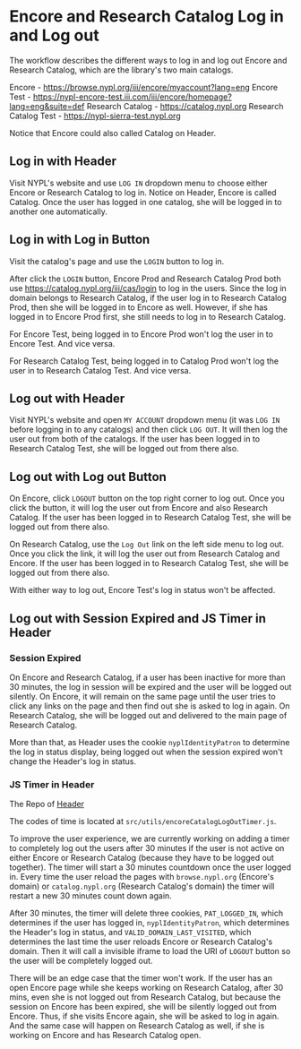 # Encore and Research Catalog Log in and Log out

The workflow describes the different ways to log in and log out Encore and Research Catalog, which are the library's two main catalogs.

Encore - https://browse.nypl.org/iii/encore/myaccount?lang=eng
Encore Test - https://nypl-encore-test.iii.com/iii/encore/homepage?lang=eng&suite=def
Research Catalog - https://catalog.nypl.org
Research Catalog Test - https://nypl-sierra-test.nypl.org

Notice that Encore could also called Catalog on Header.

## Log in with Header
Visit NYPL's website and use `LOG IN` dropdown menu to choose either Encore or Research Catalog to log in. Notice on Header, Encore is called Catalog. Once the user has logged in one catalog, she will be logged in to another one automatically.

## Log in with Log in Button
Visit the catalog's page and use the `LOGIN` button to log in.

After click the `LOGIN` button, Encore Prod and Research Catalog Prod both use https://catalog.nypl.org/iii/cas/login to log in the users. Since the log in domain belongs to Research Catalog, if the user log in to Research Catalog Prod, then she will be logged in to Encore as well. However, if she has logged in to Encore Prod first, she still needs to log in to Research Catalog.

For Encore Test, being logged in to Encore Prod won't log the user in to Encore Test. And vice versa.

For Research Catalog Test, being logged in to Catalog Prod won't log the user in to Research  Catalog Test. And vice versa.

## Log out with Header
Visit NYPL's website and open `MY ACCOUNT` dropdown menu (it was `LOG IN` before logging in to any catalogs) and then click `LOG OUT`. It will then log the user out from both of the catalogs. If the user has been logged in to Research Catalog Test, she will be logged out from there also.

## Log out with Log out Button
On Encore, click `LOGOUT` button on the top right corner to log out. Once you click the button, it will log the user out from Encore and also Research Catalog. If the user has been logged in to Research Catalog Test, she will be logged out from there also.

On Research Catalog, use the `Log Out` link on the left side menu to log out. Once you click the link, it will log the user out from Research Catalog and Encore. If the user has been logged in to Research Catalog Test, she will be logged out from there also.

With either way to log out, Encore Test's log in status won't be affected.

## Log out with Session Expired and JS Timer in Header

### Session Expired
On Encore and Research Catalog, if a user has been inactive for more than 30 minutes, the log in session will be expired and the user will be logged out silently. On Encore, it will remain on the same page until the user tries to click any links on the page and then find out she is asked to log in again. On Research Catalog, she will be logged out and delivered to the main page of Research Catalog.

More than that, as Header uses the cookie `nyplIdentityPatron` to determine the log in status display, being logged out when the session expired won't change the Header's log in status.

### JS Timer in Header

The Repo of [Header](https://github.com/NYPL/dgx-header-component)

The codes of time is located at `src/utils/encoreCatalogLogOutTimer.js`.

To improve the user experience, we are currently working on adding a timer to completely log out the users after 30 minutes if the user is not active on either Encore or Research Catalog (because they have to be logged out together). The timer will start a 30 minutes countdown once the user logged in. Every time the user reload the pages with `browse.nypl.org` (Encore's domain) or `catalog.nypl.org` (Research Catalog's domain) the timer will restart a new 30 minutes count down again.

After 30 minutes, the timer will delete three cookies, `PAT_LOGGED_IN`, which determines if the user has logged in, `nyplIdentityPatron`, which determines the Header's log in status, and `VALID_DOMAIN_LAST_VISITED`, which determines the last time the user reloads Encore or Research Catalog's domain. Then it will call a invisible iframe to load the URI of `LOGOUT` button so the user will be completely logged out.

There will be an edge case that the timer won't work. If the user has an open Encore page while she keeps working on Research Catalog, after 30 mins, even she is not logged out from Research Catalog, but because the session on Encore has been expired, she will be silently logged out from Encore. Thus, if she visits Encore again, she will be asked to log in again. And the same case will happen on Research Catalog as well, if she is working on Encore and has Research Catalog open.